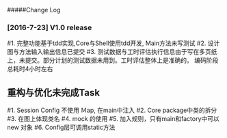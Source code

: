 #####Change Log

### [2016-7-23] V1.0 release
#1. 完整功能基于tdd实现,Core与Shell使用tdd开发, Main方法未写测试
#2. 设计图与方法输入输出信息已提交
#3. 测试数据与工时评估执行信息由于写在多页纸上，未提交。部分计划的测试数据未用到。工时评估整体上是准确的。
  编码阶段总耗时4小时左右
## 重构与优化未完成Task
#1. Session Config 不使用 Ｍap, 在main中注入
#2. Core package中类的拆分
#3. 在图上体现类名
#4. mock 的使用
#5. 加入规则，只有main和factory中可以new 对象
#6. Config层可调用static方法